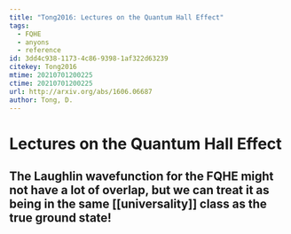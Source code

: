 ```yaml
---
title: "Tong2016: Lectures on the Quantum Hall Effect"
tags:
  - FQHE
  - anyons
  - reference
id: 3dd4c938-1173-4c86-9398-1af322d63239
citekey: Tong2016
mtime: 20210701200225
ctime: 20210701200225
url: http://arxiv.org/abs/1606.06687
author: Tong, D.
---
```


# Lectures on the Quantum Hall Effect

## The Laughlin wavefunction for the FQHE might not have a lot of overlap, but we can treat it as being in the same [[universality]] class as the true ground state!
